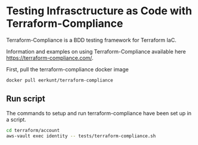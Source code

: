 # Testing Infrasctructure as Code with Terraform-Compliance

Terraform-Compliance is a BDD testing framework for Terraform IaC.

Information and examples on using Terraform-Compliance available here <https://terraform-compliance.com/>.

First, pull the terraform-compliance docker image

``` bash
docker pull eerkunt/terraform-compliance
```

## Run script

The commands to setup and run terraform-compliance have been set up in a script.

``` bash
cd terraform/account
aws-vault exec identity -- tests/terraform-compliance.sh
```
